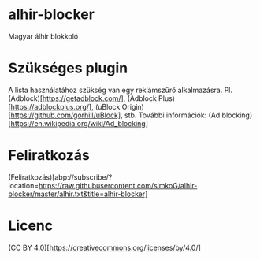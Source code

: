 # alhir-blocker
Magyar álhír blokkoló

# Szükséges plugin
A lista használatához szükség van egy reklámszűrő alkalmazásra. Pl. (Adblock)[https://getadblock.com/], (Adblock Plus)[https://adblockplus.org/], (uBlock Origin)[https://github.com/gorhill/uBlock], stb. További információk: (Ad blocking)[https://en.wikipedia.org/wiki/Ad_blocking]

# Feliratkozás
(Feliratkozás)[abp://subscribe/?location=https://raw.githubusercontent.com/simkoG/alhir-blocker/master/alhir.txt&title=alhir-blocker]

# Licenc
(CC BY 4.0)[https://creativecommons.org/licenses/by/4.0/]
